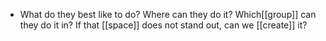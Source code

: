 - What do they best like to do? Where can they do it? Which[[group]] can they do it in? If that [[space]] does not stand out, can we [[create]] it?